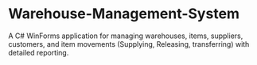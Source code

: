 # Warehouse-Management-System
A C# WinForms application for managing warehouses, items, suppliers, customers, and item movements (Supplying, Releasing, transferring) with detailed reporting.
